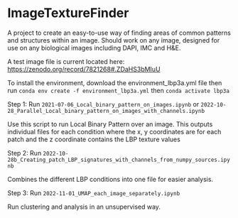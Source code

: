 # ImageTextureFinder
A project to create an easy-to-use way of finding areas of common patterns and structures within an image. Should work on any image, designed for use on any biological images including DAPI, IMC and H&E.

A test image file is current located here:
https://zenodo.org/record/7821268#.ZDaHS3bMIuU

To install the environment, download the environment_lbp3a.yml file
then run 
`conda env create -f environment_lbp3a.yml`
then
`conda activate lbp3a`

Step 1: Run `2021-07-06_Local_binary_pattern_on_images.ipynb` or `2022-10-28_Parallel_Local_binary_pattern_on_images_with_channels.ipynb`

Use this script to run Local Binary Pattern over an image.
This outputs individual files for each condition where the x, y coordinates are for each patch and the z coordinate contains the LBP texture values


Step 2: Run `2022-10-28b_Creating_patch_LBP_signatures_with_channels_from_numpy_sources.ipynb`

Combines the different LBP conditions into one file for easier analysis.

Step 3: Run `2022-11-01_UMAP_each_image_separately.ipynb`

Run clustering and analysis in an unsupervised way.

